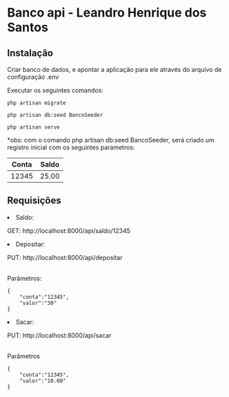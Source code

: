 <h1>Banco api - Leandro Henrique dos Santos </h1>
<h2>Instalação</h2>

Criar banco de dados, e apontar a aplicação para ele através do arquivo de configuração .env

Executar os seguintes comandos:

```
php artisan migrate

php artisan db:seed BancoSeeder

php artisan serve
```

*obs: com o comando php artisan db:seed BancoSeeder, será criado um registro inicial com os seguintes parametros:</br>
<table>
<thead>
    <th>Conta</th>
    <th>Saldo</th>
</thead>
    <tbody>
        <td>12345</td>
        <td>25.00</td>
    </tbody>
</table>


<h2>Requisições</h2>

<li>Saldo:</li>

GET: http://localhost:8000/api/saldo/12345


<li>Depositar:</li>

PUT: http://localhost:8000/api/depositar

<br>Parâmetros:

```
{
    "conta":"12345",
    "valor":"30"
}
```

<li>Sacar:</li>

PUT: http://localhost:8000/api/sacar

</br>Parâmetros

```
{
    "conta":"12345",
    "valor":"10.00"
}
```
